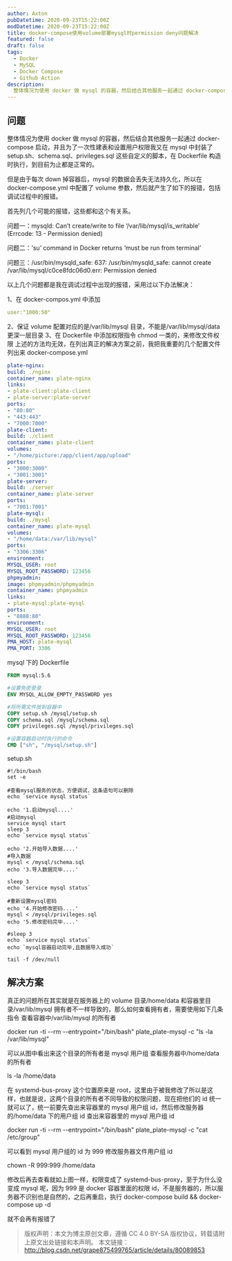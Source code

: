 ```yaml
---
author: Axton
pubDatetime: 2020-09-23T15:22:00Z
modDatetime: 2020-09-23T15:22:00Z
title: docker-compose使用volume部署mysql时permission deny问题解决
featured: false
draft: false
tags:
  - Docker
  - MySQL
  - Docker Compose
  - Github Action
description:
  整体情况为使用 docker 做 mysql 的容器，然后结合其他服务一起通过 docker-compose 启动，并且为了一次性建表和设置用户权限我又在 mysql 中封装了 setup.sh、schema.sql、privileges.sql 这些自定义的脚本，在 Dockerfile 构造时执行，到目前为止都是正常的。
---
```


## 问题

整体情况为使用 docker 做 mysql 的容器，然后结合其他服务一起通过 docker-compose 启动，并且为了一次性建表和设置用户权限我又在 mysql 中封装了 setup.sh、schema.sql、privileges.sql 这些自定义的脚本，在 Dockerfile 构造时执行，到目前为止都是正常的。

但是由于每次 down 掉容器后，mysql 的数据会丢失无法持久化，所以在 docker-compose.yml 中配置了 volume 参数，然后就产生了如下的报错，包括调试过程中的报错。

首先列几个可能的报错，这些都和这个有关系。

问题一：mysqld: Can’t create/write to file ‘/var/lib/mysql/is_writable’ (Errcode: 13 - Permission denied)

问题二：’su’ command in Docker returns ‘must be run from terminal’

问题三：/usr/bin/mysqld_safe: 637: /usr/bin/mysqld_safe: cannot create /var/lib/mysql/c0ce8fdc06d0.err: Permission denied

以上几个问题都是我在调试过程中出现的报错，采用过以下办法解决：

1、在 docker-compos.yml 中添加

```yaml
user:"1000:50"
```

2、保证 volume 配置对应的是/var/lib/mysql 目录，不能是/var/lib/mysql/data 更深一层目录
3、在 Dockerfile 中添加权限指令 chmod 一类的，来修改文件权限
上述的方法均无效，在列出真正的解决方案之前，我把我重要的几个配置文件列出来
docker-compose.yml

```yaml
plate-nginx:
build: ./nginx
container_name: plate-nginx
links:
- plate-client:plate-client
- plate-server:plate-server
ports:
- "80:80"
- "443:443"
- "7000:7000"
plate-client:
build: ./client
container_name: plate-client
volumes:
- "/home/picture:/app/client/app/upload"
ports:
- "3000:3000"
- "3001:3001"
plate-server:
build: ./server
container_name: plate-server
ports:
- "7001:7001"
plate-mysql:
build: ./mysql
container_name: plate-mysql
volumes:
- "/home/data:/var/lib/mysql"
ports:
- "3306:3306"
environment:
MYSQL_USER: root
MYSQL_ROOT_PASSWORD: 123456
phpmyadmin:
image: phpmyadmin/phpmyadmin
container_name: phpmyadmin
links:
- plate-mysql:plate-mysql
ports:
- "8888:80"
environment:
MYSQL_USER: root
MYSQL_ROOT_PASSWORD: 123456
PMA_HOST: plate-mysql
PMA_PORT: 3306
```

mysql 下的 Dockerfile

```Dockerfile
FROM mysql:5.6

#设置免密登录
ENV MYSQL_ALLOW_EMPTY_PASSWORD yes

#将所需文件放到容器中
COPY setup.sh /mysql/setup.sh
COPY schema.sql /mysql/schema.sql
COPY privileges.sql /mysql/privileges.sql

#设置容器启动时执行的命令
CMD ["sh", "/mysql/setup.sh"]
```

setup.sh

```shell
#!/bin/bash
set -e

#查看mysql服务的状态，方便调试，这条语句可以删除
echo `service mysql status`

echo '1.启动mysql....'
#启动mysql
service mysql start
sleep 3
echo `service mysql status`

echo '2.开始导入数据....'
#导入数据
mysql < /mysql/schema.sql
echo '3.导入数据完毕....'

sleep 3
echo `service mysql status`

#重新设置mysql密码
echo '4.开始修改密码....'
mysql < /mysql/privileges.sql
echo '5.修改密码完毕....'

#sleep 3
echo `service mysql status`
echo `mysql容器启动完毕,且数据导入成功`

tail -f /dev/null
```

## 解决方案

真正的问题所在其实就是在服务器上的 volume 目录/home/data 和容器里目录/var/lib/mysql 拥有者不一样导致的，那么如何查看拥有者，需要使用如下几条指令
查看容器中/var/lib/mysql 的所有者

docker run -ti --rm --entrypoint="/bin/bash" plate_plate-mysql -c "ls -la /var/lib/mysql"

可以从图中看出来这个目录的所有者是 mysql 用户组
查看服务器中/home/data 的所有者

ls -la /home/data

在 systemd-bus-proxy 这个位置原来是 root，这里由于被我修改了所以是这样，也就是说，这两个目录的所有者不同导致的权限问题，现在把他们的 id 统一就可以了，统一前要先查出来容器里的 mysql 用户组 id，然后修改服务器的/home/data 下的用户组 id
查出来容器里的 mysql 用户组 id

docker run -ti --rm --entrypoint="/bin/bash" plate_plate-mysql -c "cat /etc/group"

可以看到 mysql 用户组的 id 为 999
修改服务器文件用户组 id

chown -R 999:999 /home/data

修改后再去查看就如上图一样，权限变成了 systemd-bus-proxy，至于为什么没变成 mysql 呢，因为 999 是 docker 容器里面的权限 id，不是服务器的，所以服务器不识别也是自然的，之后再重启，执行
docker-compose build && docker-compose up -d

就不会再有报错了

> 版权声明：本文为博主原创文章，遵循 CC 4.0 BY-SA 版权协议，转载请附上原文出处链接和本声明。
> 本文链接：http://blog.csdn.net/grape875499765/article/details/80089853
